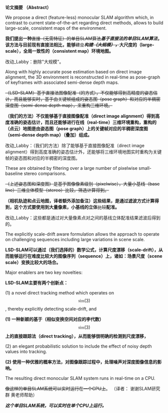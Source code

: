 **论文摘要  （Abstract）**

We propose a direct \(feature-less\) monocular SLAM algorithm which, in contrast to current state-of-the-art regarding direct methods, allows to build large-scale, consistent maps of the environment.

**我们提出一种**~~直接（无需特征）的单目SLAM算法~~_**基于直接法的单目SLAM算法**_**，该方法与目前现有直接法相比，能够**~~建立~~_**构建**_~~_**（大规模），**_~~**大尺度的（large-scale），全局一致性的（consistent map）环境地图。**

改动\_Labby：删除"大规模"。

Along with highly accurate pose estimation based on direct image alignment, the 3D environment is reconstructed in real-time as pose-graph of keyframes with associated semi-dense depth maps.

~~（LSD-SLAM）基于直接法图像配准（的方式），不仅能够得到高精度的姿态估计，而且能够实时，基于由关键帧组成的姿态图（pose graph）和对应的半稠密深度图（semi-dense depth map），来重构三维环境。~~

**（我们的方法）不仅能够基于直接图像配准（direct image alignment）得到高度准确的姿态估计，而且还能够进行在线（real-time）三维环境重构，重构的（点云）地图是由姿态图（pose graph）上的关键帧对应的半稠密深度图（semi-dense depth map）（叠加）组成。**

改动\_Labby：（我们的方法）除了能够基于直接图像配准（direct image alignment）得到高度准确的姿态估计外，还能够将三维环境地图实时重构为关键帧的姿态图和对应的半稠密的深度图。

These are obtained by filtering over a large number of pixelwise small-baseline stereo comparisons.

~~（上述姿态图和深度图）是基于图像像素级别（pixelwise），大量小基线（base line）三维立体模型（stereo）比较，筛选计算得到。~~

**（相机轨迹和点云地图，译者额外添加备注）这些结果，是通过滤波方式计算得到，这个方式要使用到大量像素，小基线的立体**~~比较~~**配准。**

改动\_Labby：这些都是通过对大量像素点对之间的基线立体配准结果滤波后得到的。

The explicitly scale-drift aware formulation allows the approach to operate on challenging sequences including large variations in scene scale.

**LSD-SLAM可以通过（我们选择的）数学公式，计算尺度漂移（scale-drift），从而能够运行在难度比较大的图像序列（sequence）上，诸如：场景尺度（scene scale）变换比较大的场合。**

Major enablers are two key novelties:

**LSD-SLAM主要有两个创新点：**

\(1\) a novel direct tracking method which operates on $$\mathfrak{sim}(3)$$, thereby explicitly detecting scale-drift, and

**\(1\) 一种新颖的基于（相似变换空间对应的李代数）**$$\mathfrak{sim}(3)$$**上的直接跟踪法（direct tracking），从而能够很明确的检测到尺度漂移，**

\(2\) an elegant probabilistic solution to include the effect of noisy depth values into tracking.

**\(2\) 使用一种优雅的概率方法，对图像跟踪过程中，处理噪声对深度图像信息的影响。**

The resulting direct monocular SLAM system runs in real-time on a CPU.

~~像这样的单目SLAM系统可以实时运行在一个CPU上~~。 （译者： 谢谢SLAM研究群 黄老师帮助）

_**这个单目SLAM系统，可以实时在单个CPU上运行。**_

